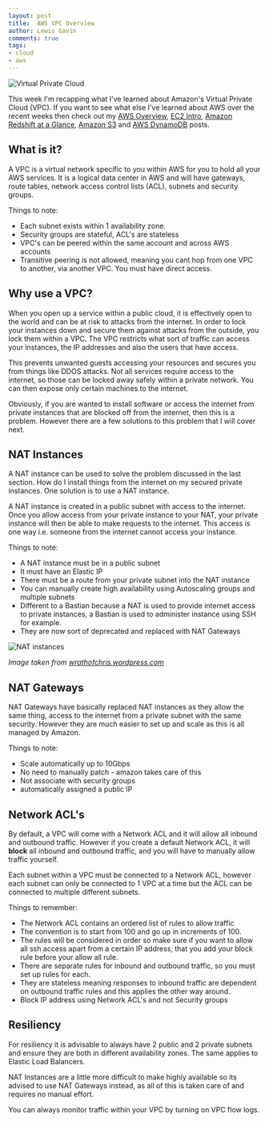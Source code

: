 ```yaml
--- 
layout: post 
title:  AWS VPC Overview
author: Lewis Gavin 
comments: true 
tags: 
- cloud
- aws
---
```


![Virtual Private Cloud](https://www.lewisgavin.co.uk/images/vpc.jpg)

This week I'm recapping what I've learned about Amazon's Virtual Private Cloud (VPC). If you want to see what else I've learned about AWS over the recent weeks then check out my [AWS Overview](https://www.lewisgavin.co.uk/AWSOverview), [EC2 Intro](https://www.lewisgavin.co.uk/AWS-EC2), [Amazon Redshift at a Glance](https://www.lewisgavin.co.uk/Amazon-Redshift), [Amazon S3](https://www.lewisgavin.co.uk/AWS-S3) and [AWS DynamoDB](https://www.lewisgavin.co.uk/AWS-DynamoDB) posts.

## What is it?

A VPC is a virtual network specific to you within AWS for you to hold all your AWS services. It is a logical data center in AWS and will have gateways, route tables, network access control lists (ACL), subnets and security groups.

Things to note:
- Each subnet exists within 1 availability zone. 
- Security groups are stateful, ACL's are stateless
- VPC's can be peered within the same account and across AWS accounts
- Transitive peering is not allowed, meaning you cant hop from one VPC to another, via another VPC. You must have direct access.

## Why use a VPC?

When you open up a service within a public cloud, it is effectively open to the world and can be at risk to attacks from the internet. In order to lock your instances down and secure them against attacks from the outside, you lock them within a VPC. The VPC restricts what sort of traffic can access your instances, the IP addresses and also the users that have access.

This prevents unwanted guests accessing your resources and secures you from things like DDOS attacks. Not all services require access to the internet, so those can be locked away safely within a private network. You can then expose only certain machines to the internet. 

Obviously, if you are wanted to install software or access the internet from private instances that are blocked off from the internet, then this is a problem. However there are a few solutions to this problem that I will cover next.

## NAT Instances

A NAT instance can be used to solve the problem discussed in the last section. How do I install things from the internet on my secured private instances. One solution is to use a NAT instance. 

A NAT instance is created in a public subnet with access to the internet. Once you allow access from your private instance to your NAT, your private instance will then be able to make requests to the internet. This access is one way i.e. someone from the internet cannot access your instance.

Things to note:
- A NAT instance must be in a public subnet
- It must have an Elastic IP
- There must be a route from your private subnet into the NAT instance
- You can manually create high availability using Autoscaling groups and multiple subnets
- Different to a Bastian because a NAT is used to provide internet access to private instances, a Bastian is used to administer instance using SSH for example.
- They are now sort of deprecated and replaced with NAT Gateways

![NAT instances](https://wrathofchris.files.wordpress.com/2014/04/aws-vpc-vpn.jpg)

*Image taken from [wrathofchris.wordpress.com](https://wrathofchris.wordpress.com/2014/04/14/crossing-the-amazon-vpc-boundary/)*

## NAT Gateways

NAT Gateways have basically replaced NAT instances as they allow the same thing, access to the internet from a private subnet with the same security. However they are much easier to set up and scale as this is all managed by Amazon.

Things to note:
- Scale automatically up to 10Gbps
- No need to manually patch - amazon takes care of this
- Not associate with security groups
- automatically assigned a public IP

## Network ACL's

By default, a VPC will come with a Network ACL and it will allow all inbound  and outbound traffic. However if you create a default Network ACL, it will **block** all inbound and outbound traffic, and you will have to manually allow traffic yourself.

Each subnet within a VPC must be connected to a Network ACL, however each subnet can only be connected to 1 VPC at a time but the ACL can be connected to multiple different subnets.

Things to remember:
- The Network ACL contains an ordered list of rules to allow traffic
- The convention is to start from 100 and go up in increments of 100.
- The rules will be considered in order so make sure if you want to allow all ssh access apart from a certain IP address, that you add your block rule before your allow all rule.
- There are separate rules for inbound and outbound traffic, so you must set up rules for each.
- They are stateless meaning responses to inbound traffic are dependent on outbound traffic rules and this applies the other way around.
- Block IP address using Network ACL's and not Security groups

## Resiliency

For resiliency it is advisable to always have 2 public and 2 private subnets and ensure they are both in different availability zones. The same applies to Elastic Load Balancers.

NAT Instances are a little more difficult to make highly available so its advised to use NAT Gateways instead, as all of this is taken care of and requires no manual effort.

You can always monitor traffic within your VPC by turning on VPC flow logs.
